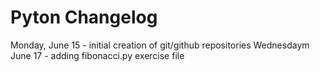 # Pyton Changelog


Monday, June 15 - initial creation of git/github repositories
Wednesdaym June 17 - adding fibonacci.py exercise file

